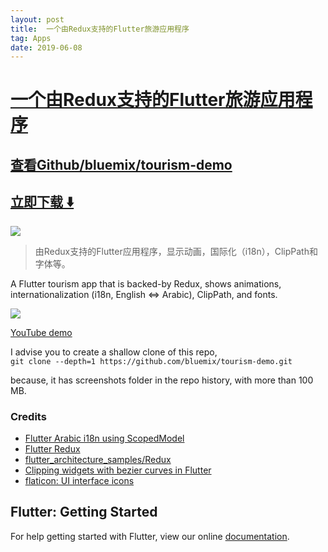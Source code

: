 ```yaml
---
layout: post
title:  一个由Redux支持的Flutter旅游应用程序
tag: Apps
date: 2019-06-08
---
```


# [一个由Redux支持的Flutter旅游应用程序 ](http://github.com/bluemix/tourism-demo) 



## [查看Github/bluemix/tourism-demo](http://github.com/bluemix/tourism-demo)
## [立即下载 ️⬇️ ](https://codeload.github.com/bluemix/tourism-demo/zip/master) 


 
![](https://flutterawesome.com/content/images/2018/10/tourism.jpg)
 
>
> 由Redux支持的Flutter应用程序，显示动画，国际化（i18n），ClipPath和字体等。
>

 
A Flutter tourism app that is backed-by Redux, shows animations, internationalization (i18n, English <=> Arabic), ClipPath, and fonts.


![](https://raw.githubusercontent.com/bluemix/tourism-demo/master/art/flutter-tourism-demo-400x300.gif)

[YouTube demo](https://youtu.be/31WL1ep1Ce8)


I advise you to create a shallow clone of this repo, <br>
`git clone --depth=1 https://github.com/bluemix/tourism-demo.git`

because, it has screenshots folder in the repo history, with more than 100 MB.

### Credits

* [Flutter Arabic i18n using ScopedModel](https://proandroiddev.com/internationalization-flutter-app-arabic-rtl-fe99bfae696e)
* [Flutter Redux](https://github.com/brianegan/flutter_redux)
* [flutter_architecture_samples/Redux](https://github.com/brianegan/flutter_architecture_samples/tree/master/example/redux)
* [Clipping widgets with bezier curves in Flutter](https://iirokrankka.com/2017/09/04/clipping-widgets-with-bezier-curves-in-flutter/)
* [flaticon: UI interface icons](https://www.flaticon.com/packs/ui-interface-26)


## Flutter: Getting Started

For help getting started with Flutter, view our online
[documentation](https://flutter.io/).

